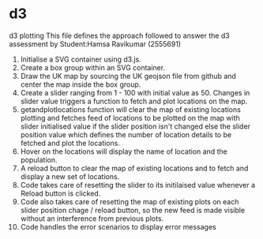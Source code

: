 # d3
d3 plotting
This file defines the approach followed to answer the d3 assessment by Student:Hamsa Ravikumar (2555691)

1. Initialise a SVG container using d3.js. 
2. Create a box group within an SVG container.
3. Draw the UK map by sourcing the UK geojson file from github and center the map inside the box group.
4. Create a slider ranging from 1 - 100 with initial value as 50. Changes in slider value triggers a function to 
fetch and plot locations on the map.
5. getandplotlocations function will clear the map of existing locations plotting and fetches feed of locations to be plotted on the map with slider initialised value if the slider position isn't changed else the slider position value which defines the number of location details to be fetched and plot the locations.
6. Hover on the locations will display the name of location and the population.
7. A reload button to clear the map of existing locations and to fetch and display a new set of locations.
8. Code takes care of resetting the slider to its initilaised value whenever a Reload button is clicked.
9. Code also takes care of resetting the map of existing plots on each slider position chage / reload button, so the new feed is made visible without an interference from previous plots.
10. Code handles the error scenarios to display error messages 

